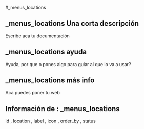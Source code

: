 #_menus_locations
## _menus_locations Una corta descripción
Escribe aca tu documentación

## _menus_locations ayuda
Ayuda, por que o pones algo para guiar al que lo va a usar?

## _menus_locations más info
Aca puedes poner tu web

## Información de : _menus_locations 
id , 
  location , 
  label , 
  icon , 
  order_by , 
  status 
  